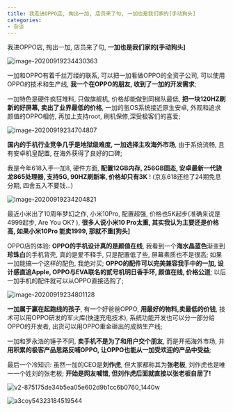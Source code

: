 ```yaml
---
title: 我走进OPPO店, 掏出一加, 店员来了句, 一加也是我们家的[手动狗头]
categories:
- 杂谈
---
```


我进OPPO店, 掏出一加, 店员来了句, **一加也是我们家的[手动狗头]**

![image-20200919234430363](https://v2fy.com/asset/0i/jikemiji/jikemiji-md/kr-000127.assets/image-20200919234430363.png)



一加和OPPO有着千丝万缕的联系, 可以把一加看做OPPO的全资子公司, 可以使用OPPO的技术和生产线, **我一个在OPPO的朋友, 收到了一加的开发需求**;

一加特色是硬件疯狂堆料, 只做旗舰机, 价格却能做到同梯队最低, **把一块120HZ刷新的好屏幕, 卖出了业界最低的价格**, 一加的氢OS系统接近原生安卓, 外观和追求颜值的OPPO相仿, 再加上支持root, 刷机保修,深受极客们的喜爱;



![image-20200919234704807](https://v2fy.com/asset/0i/jikemiji/jikemiji-md/kr-000127.assets/image-20200919234704807.png)



**国内的手机行业竞争几乎是地狱级难度, 一加选择主攻海外市场**, 由于系统流畅, 且有安卓机皇配置, 在海外获得了良好的口碑;

我是今年618入手一加8, 硬件方面, **配置12GB内存, 256GB固态, 安卓最新一代骁龙865处理器, 支持5G, 90HZ刷新率, 价格却只有3K** ! (京东618还给了24期免息分期, 四舍五入不要钱...)

![image-20200919234204821](https://v2fy.com/asset/0i/jikemiji/jikemiji-md/kr-000127.assets/image-20200919234204821.png)



最近小米出了10周年梦幻之作, 小米10Pro, 配置超强, 价格也5K起步(准确来说是4999起步,  Are You OK? ), **很多人说小米10 Pro太重, 其实我认为主要还是价格高, 如果小米10Pro 能卖1999, 那就不重[狗头]**

OPPO店的体验: **OPPO的手机设计真的是颜值在线**, 我看到一个**海水晶蓝色**渐变到**珍珠白**的手机背壳, 真的是爱不释手, 只是配置低了些, 屏幕素质也不是很高; 如果一加能搞一个这样的配色, 我绝对买; **OPPO的配件可以完美兼容我手中的一加, 设计感直追Apple, OPPO与EVA联名的贰号机明日香手环, 颜值在线, 价格公道**; 以后一加手机的配件就可以从OPPO直接选购了; 

![image-20200919234801128](https://v2fy.com/asset/0i/jikemiji/jikemiji-md/kr-000127.assets/image-20200919234801128.png)





**一加属于赢在起跑线的孩子**, 有一个好爸爸OPPO, **用最好的物料,卖最低的价钱**, 技术可以用OPPO研发的军火库(快速充电技术), 系统功能开发也可以分一部分给OPPO的开发者, 出货可以用OPPO重金砸出的成熟生产线; 

一加和罗永浩的锤子不同, **卖手机不是为了和用户交个朋友**, 而是开拓海外市场, 并**用积累的极客产品思路反哺OPPO, 让OPPO也能从一加受欢迎的产品中受益**;

最后一个冷知识: 虽然一加的CEO是**刘作虎**, 但大家都称其为**张老板**, 刘作虎也是唯一一个姓刘的张老板; **开始是网友喊错, 但刘作虎后面就直接以张老板自居了!**



![v2-875175de34b5ea05e602d9b1cc6b0760_1440w](https://v2fy.com/asset/0i/jikemiji/jikemiji-md/kr-000127.assets/v2-875175de34b5ea05e602d9b1cc6b0760_1440w.jpg)









![a3coy54323184519544](https://v2fy.com/asset/0i/jikemiji/jikemiji-md/kr-000127.assets/a3coy54323184519544.png)



























